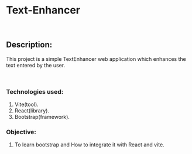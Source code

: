 # Text-Enhancer

<br>
<h2>
Description:
</h2>
<p>
This project is a simple TextEnhancer web application which enhances the text entered by the user.
</p>
<br>
<h3>
  Technologies used:
</h3>
  <ol>
    <li>Vite(tool).</li>
    <li>React(library).</li>
    <li> Bootstrap(framework).</li>
  </ol>
  <h3>
  Objective:
  </h3>
  <ol>
    <li>To learn bootstrap and How to integrate it with React and vite.</li>
   
  </ol>
